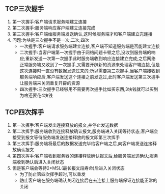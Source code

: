 ## TCP三次握手

1. 第一次握手:客户端请求服务端建立连接
2. 第二次握手:服务端响应客户端建立连接完成
3. 第三次握手:客户端给服务端发送确认,这时候服务端才和客户端建立完连接
4. 问题:为啥是三次握手不是一次,二次,四次
   - 一次握手:客户端请求服务端建立连接,客户端不知道服务端是否能建立连接
   - 二次握手:当客户端第一次握手由于网络问题卡顿之后,没收到服务端的响应;重新发送一次第一次握手此时服务端收到响应连接建立完成;之后网络正常服务端又收到了一次握手,又需要开辟新的资源来处理客户端连接,但是这次连接时一直没有数据发送过来的;所以需要第三次握手,当客户端接收到服务端响应后,客户端发送这个连接之前发送过,此时客户端发送第三次握手让服务端来关闭重复开辟的资源
   - 四次握手:三次握手已经够用不需要再次握手比如买东西,3块钱就可以买到为啥还要花4块钱



## TCP四次挥手

1. 第一次挥手:客户端发出连接释放的报文,并停止发送数据
2. 第二次挥手:服务端收到连接释放确认报文,服务端进入关闭等待状态;客户端会接受到报文等待服务端发送连接释放的报文即第三次挥手
3. 第三次挥手:服务端将最后的数据发送完毕给客户端之后,向客户端发送连接释放确认报文
4. 第四次挥手:客户端收到服务器的连接释放确认报文后,给服务端发送确认;服务端收到确认后进入关闭状态
5. 但是客户端会等待2*MSL(最长报文段寿命)后进入关闭状态
   - 为了防止第四次挥手超时,可以重发 
   - 防止客户端在服务端确认关闭连接后在去连接上服务端保证连接能正常的关闭